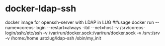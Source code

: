 # docker-ldap-ssh
docker image for openssh-server with LDAP in LUG
##usage
	docker run --name=coreos-login --restart=always -itd --net=host -v /srv/coreos-login/ssh:/etc/ssh -v /var/run/docker.sock:/var/run/docker.sock -v /srv:/srv -v /home:/home ustclug/ldap-ssh /sbin/my_init
